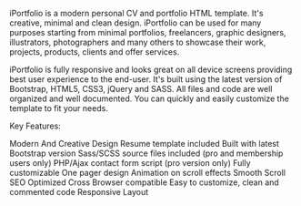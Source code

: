 iPortfolio is a modern personal CV and portfolio HTML template. It's creative, minimal and clean design. iPortfolio can be used for many purposes starting from minimal portfolios, freelancers, graphic designers, illustrators, photographers and many others to showcase their work, projects, products, clients and offer services.

iPortfolio is fully responsive and looks great on all device screens providing best user experience to the end-user. It's built using the latest version of Bootstrap, HTML5, CSS3, jQuery and SASS. All files and code are well organized and well documented. You can quickly and easily customize the template to fit your needs.

Key Features:

Modern And Creative Design
Resume template included
Built with latest Bootstrap version
Sass/SCSS source files included (pro and membership users only)
PHP/Ajax contact form script (pro version only)
Fully customizable
One pager design
Animation on scroll effects
Smooth Scroll
SEO Optimized
Cross Browser compatible
Easy to customize, clean and commented code
Responsive Layout
